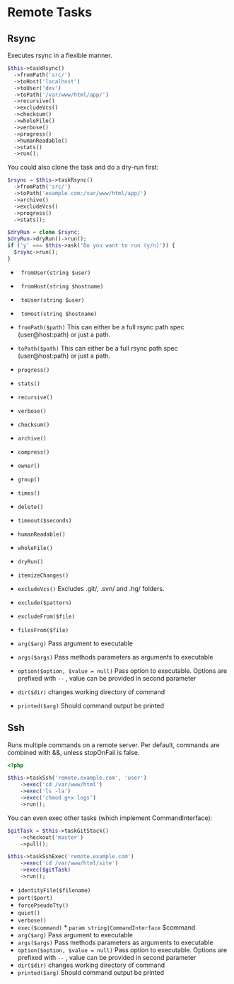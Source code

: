 # Remote Tasks
## Rsync


Executes rsync in a flexible manner.

``` php
$this->taskRsync()
  ->fromPath('src/')
  ->toHost('localhost')
  ->toUser('dev')
  ->toPath('/var/www/html/app/')
  ->recursive()
  ->excludeVcs()
  ->checksum()
  ->wholeFile()
  ->verbose()
  ->progress()
  ->humanReadable()
  ->stats()
  ->run();
```

You could also clone the task and do a dry-run first:

``` php
$rsync = $this->taskRsync()
  ->fromPath('src/')
  ->toPath('example.com:/var/www/html/app/')
  ->archive()
  ->excludeVcs()
  ->progress()
  ->stats();

$dryRun = clone $rsync;
$dryRun->dryRun()->run();
if ('y' === $this->ask('Do you want to run (y/n)')) {
  $rsync->run();
}
```

* ` fromUser(string $user)` 
* ` fromHost(string $hostname)` 
* ` toUser(string $user)` 
* ` toHost(string $hostname)` 

* `fromPath($path)`  This can either be a full rsync path spec (user@host:path) or just a path.
* `toPath($path)`  This can either be a full rsync path spec (user@host:path) or just a path.
* `progress()` 
* `stats()` 
* `recursive()` 
* `verbose()` 
* `checksum()` 
* `archive()` 
* `compress()` 
* `owner()` 
* `group()` 
* `times()` 
* `delete()` 
* `timeout($seconds)` 
* `humanReadable()` 
* `wholeFile()` 
* `dryRun()` 
* `itemizeChanges()` 
* `excludeVcs()`  Excludes .git/, .svn/ and .hg/ folders.
* `exclude($pattern)` 
* `excludeFrom($file)` 
* `filesFrom($file)` 
* `arg($arg)`  Pass argument to executable
* `args($args)`  Pass methods parameters as arguments to executable
* `option($option, $value = null)`  Pass option to executable. Options are prefixed with `--` , value can be provided in second parameter
* `dir($dir)`  changes working directory of command
* `printed($arg)`  Should command output be printed

## Ssh


Runs multiple commands on a remote server.
Per default, commands are combined with &&, unless stopOnFail is false.

``` php
<?php

$this->taskSsh('remote.example.com', 'user')
    ->exec('cd /var/www/html')
    ->exec('ls -la')
    ->exec('chmod g+x logs')
    ->run();

```

You can even exec other tasks (which implement CommandInterface):

``` php
$gitTask = $this->taskGitStack()
    ->checkout('master')
    ->pull();

$this->taskSshExec('remote.example.com')
    ->exec('cd /var/www/html/site')
    ->exec($gitTask)
    ->run();
```

* `identityFile($filename)` 
* `port($port)` 
* `forcePseudoTty()` 
* `quiet()` 
* `verbose()` 
* `exec($command)`   * `param string|CommandInterface` $command
* `arg($arg)`  Pass argument to executable
* `args($args)`  Pass methods parameters as arguments to executable
* `option($option, $value = null)`  Pass option to executable. Options are prefixed with `--` , value can be provided in second parameter
* `dir($dir)`  changes working directory of command
* `printed($arg)`  Should command output be printed


